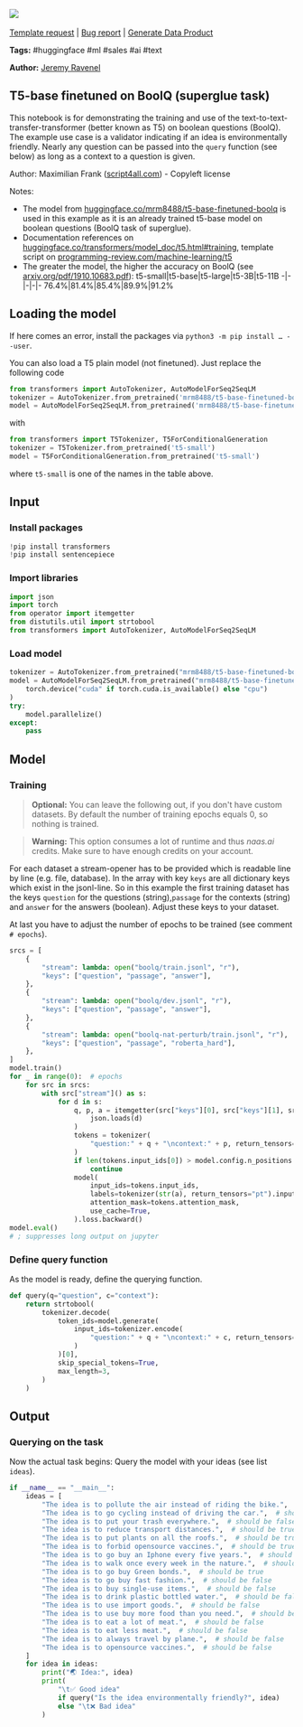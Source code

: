 <a href="https://app.naas.ai/user-redirect/naas/downloader?url=https://raw.githubusercontent.com/jupyter-naas/awesome-notebooks/master/Hugging%20Face/Hugging_Face_Ask_boolean_question_to_T5.ipynb" target="_parent"><img src="https://naasai-public.s3.eu-west-3.amazonaws.com/Open_in_Naas_Lab.svg"/></a><br><br><a href="https://github.com/jupyter-naas/awesome-notebooks/issues/new?assignees=&labels=&template=template-request.md&title=Tool+-+Action+of+the+notebook+">Template request</a> | <a href="https://github.com/jupyter-naas/awesome-notebooks/issues/new?assignees=&labels=bug&template=bug_report.md&title=Hugging+Face+-+Ask+boolean+question+to+T5:+Error+short+description">Bug report</a> | <a href="https://app.naas.ai/user-redirect/naas/downloader?url=https://raw.githubusercontent.com/jupyter-naas/awesome-notebooks/master/Naas/Naas_Start_data_product.ipynb" target="_parent">Generate Data Product</a>

**Tags:** #huggingface #ml #sales #ai #text

**Author:** [Jeremy Ravenel](https://www.linkedin.com/in/ACoAAAJHE7sB5OxuKHuzguZ9L6lfDHqw--cdnJg/)

## T5-base finetuned on BoolQ (superglue task)
This notebook is for demonstrating the training and use of the text-to-text-transfer-transformer (better known as T5) on boolean questions (BoolQ). The example use case is a validator indicating if an idea is environmentally friendly. Nearly any question can be passed into the `query` function (see below) as long as a context to a question is given.

Author: Maximilian Frank ([script4all.com](//script4all.com)) - Copyleft license

Notes:
- The model from [huggingface.co/mrm8488/t5-base-finetuned-boolq](//huggingface.co/mrm8488/t5-base-finetuned-boolq) is used in this example as it is an already trained t5-base model on boolean questions (BoolQ task of superglue).
- Documentation references on [huggingface.co/transformers/model_doc/t5.html#training](//huggingface.co/transformers/model_doc/t5.html#training), template script on [programming-review.com/machine-learning/t5](//programming-review.com/machine-learning/t5)
- The greater the model, the higher the accuracy on BoolQ (see [arxiv.org/pdf/1910.10683.pdf](//arxiv.org/pdf/1910.10683.pdf)):
    t5-small|t5-base|t5-large|t5-3B|t5-11B
    -|-|-|-|-
    76.4%|81.4%|85.4%|89.9%|91.2%

## Loading the model
If here comes an error, install the packages via `python3 -m pip install … --user`.

You can also load a T5 plain model (not finetuned). Just replace the following code
```python
from transformers import AutoTokenizer, AutoModelForSeq2SeqLM
tokenizer = AutoTokenizer.from_pretrained('mrm8488/t5-base-finetuned-boolq')
model = AutoModelForSeq2SeqLM.from_pretrained('mrm8488/t5-base-finetuned-boolq')…
```
with
```python
from transformers import T5Tokenizer, T5ForConditionalGeneration
tokenizer = T5Tokenizer.from_pretrained('t5-small')
model = T5ForConditionalGeneration.from_pretrained('t5-small')
```
where `t5-small` is one of the names in the table above.

## Input

### Install packages


```python
!pip install transformers
!pip install sentencepiece
```

### Import libraries


```python
import json
import torch
from operator import itemgetter
from distutils.util import strtobool
from transformers import AutoTokenizer, AutoModelForSeq2SeqLM
```

### Load model


```python
tokenizer = AutoTokenizer.from_pretrained("mrm8488/t5-base-finetuned-boolq")
model = AutoModelForSeq2SeqLM.from_pretrained("mrm8488/t5-base-finetuned-boolq").to(
    torch.device("cuda" if torch.cuda.is_available() else "cpu")
)
try:
    model.parallelize()
except:
    pass
```

## Model

### Training
> **Optional:** You can leave the following out, if you don't have custom datasets. By default the number of training epochs equals 0, so nothing is trained.

> **Warning:** This option consumes a lot of runtime and thus *naas.ai* credits. Make sure to have enough credits on your account.

For each dataset a stream-opener has to be provided which is readable line by line (e.g. file, database). In the array with key `keys` are all dictionary keys which exist in the jsonl-line. So in this example the first training dataset has the keys `question` for the questions (string),`passage` for the contexts (string) and `answer` for the answers (boolean). Adjust these keys to your dataset.

At last you have to adjust the number of epochs to be trained (see comment `# epochs`).


```python
srcs = [
    {
        "stream": lambda: open("boolq/train.jsonl", "r"),
        "keys": ["question", "passage", "answer"],
    },
    {
        "stream": lambda: open("boolq/dev.jsonl", "r"),
        "keys": ["question", "passage", "answer"],
    },
    {
        "stream": lambda: open("boolq-nat-perturb/train.jsonl", "r"),
        "keys": ["question", "passage", "roberta_hard"],
    },
]
model.train()
for _ in range(0):  # epochs
    for src in srcs:
        with src["stream"]() as s:
            for d in s:
                q, p, a = itemgetter(src["keys"][0], src["keys"][1], src["keys"][2])(
                    json.loads(d)
                )
                tokens = tokenizer(
                    "question:" + q + "\ncontext:" + p, return_tensors="pt"
                )
                if len(tokens.input_ids[0]) > model.config.n_positions:
                    continue
                model(
                    input_ids=tokens.input_ids,
                    labels=tokenizer(str(a), return_tensors="pt").input_ids,
                    attention_mask=tokens.attention_mask,
                    use_cache=True,
                ).loss.backward()
model.eval()
# ; suppresses long output on jupyter
```

### Define query function
As the model is ready, define the querying function.


```python
def query(q="question", c="context"):
    return strtobool(
        tokenizer.decode(
            token_ids=model.generate(
                input_ids=tokenizer.encode(
                    "question:" + q + "\ncontext:" + c, return_tensors="pt"
                )
            )[0],
            skip_special_tokens=True,
            max_length=3,
        )
    )
```

## Output

### Querying on the task
Now the actual task begins: Query the model with your ideas (see list `ideas`).


```python
if __name__ == "__main__":
    ideas = [
        "The idea is to pollute the air instead of riding the bike.",  # should be false
        "The idea is to go cycling instead of driving the car.",  # should be true
        "The idea is to put your trash everywhere.",  # should be false
        "The idea is to reduce transport distances.",  # should be true
        "The idea is to put plants on all the roofs.",  # should be true
        "The idea is to forbid opensource vaccines.",  # should be true
        "The idea is to go buy an Iphone every five years.",  # should be false
        "The idea is to walk once every week in the nature.",  # should be true
        "The idea is to go buy Green bonds.",  # should be true
        "The idea is to go buy fast fashion.",  # should be false
        "The idea is to buy single-use items.",  # should be false
        "The idea is to drink plastic bottled water.",  # should be false
        "The idea is to use import goods.",  # should be false
        "The idea is to use buy more food than you need.",  # should be false
        "The idea is to eat a lot of meat.",  # should be false
        "The idea is to eat less meat.",  # should be false
        "The idea is to always travel by plane.",  # should be false
        "The idea is to opensource vaccines.",  # should be false
    ]
    for idea in ideas:
        print("🌏 Idea:", idea)
        print(
            "\t✅ Good idea"
            if query("Is the idea environmentally friendly?", idea)
            else "\t❌ Bad idea"
        )
```

